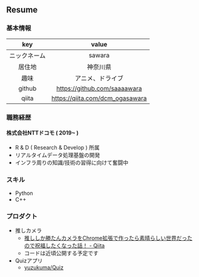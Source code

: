 ## Resume

### 基本情報

| key | value |
| :--: | :--: |
| ニックネーム | sawara |
| 居住地 | 神奈川県 |
| 趣味| アニメ、ドライブ |
| github | https://github.com/saaaawara |
| qiita | https://qiita.com/dcm_ogasawara |

### 職務経歴

#### 株式会社NTTドコモ ( 2019~ )

- R & D ( Research & Develop ) 所属
- リアルタイムデータ処理基盤の開発
- インフラ周りの知識/技術の習得に向けて奮闘中

### スキル

- Python
- C++

### プロダクト

- 推しカメラ
  - [推ししか勝たんカメラをChrome拡張で作ったら素晴らしい世界だったので祝福したくなった話！ - Qiita](https://qiita.com/dcm_ogasawara/items/dc993f73a21227721bed)
  - コードは近頃公開する予定です
- Quizアプリ
  - [yuzukuma/Quiz](https://github.com/yuzukuma/Quiz)
